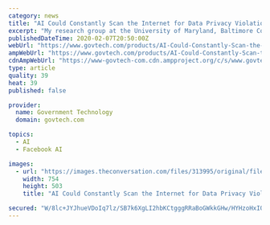 ```yaml
---
category: news
title: "AI Could Constantly Scan the Internet for Data Privacy Violations, a Quicker, Easier Way to Enforce Compliance"
excerpt: "My research group at the University of Maryland, Baltimore County, has developed novel technologies for machines to understand data privacy laws and enforce compliance with them using artificial intelligence. These technologies will enable companies to make sure their services comply with privacy laws and also help governments identify in real ..."
publishedDateTime: 2020-02-07T20:50:00Z
webUrl: "https://www.govtech.com/products/AI-Could-Constantly-Scan-the-Internet-for-Data-Privacy-Violations-a-Quicker-Easier-Way-to-Enforce-Compliance.html"
ampWebUrl: "https://www.govtech.com/products/AI-Could-Constantly-Scan-the-Internet-for-Data-Privacy-Violations-a-Quicker-Easier-Way-to-Enforce-Compliance.html?AMP"
cdnAmpWebUrl: "https://www-govtech-com.cdn.ampproject.org/c/s/www.govtech.com/products/AI-Could-Constantly-Scan-the-Internet-for-Data-Privacy-Violations-a-Quicker-Easier-Way-to-Enforce-Compliance.html?AMP"
type: article
quality: 39
heat: 39
published: false

provider:
  name: Government Technology
  domain: govtech.com

topics:
  - AI
  - Facebook AI

images:
  - url: "https://images.theconversation.com/files/313995/original/file-20200206-43084-jm3jye.jpg?ixlib=rb-1.1.0&q=45&auto=format&w=754&fit=clip"
    width: 754
    height: 503
    title: "AI Could Constantly Scan the Internet for Data Privacy Violations, a Quicker, Easier Way to Enforce Compliance"

secured: "W/8lc+JYJhueVDoIq7lz/SB7k6XgLI2hbKCtgggRRaBoGWkkGHw/HYHzoHxIOteMcF0WpKZ9yTtyB/sQ4fNYLj4RB+0lfiFsrCx9v+7nQQsvBJhXSmzEDzFLbLKMxH8gatbSY8QfUrT346VC3Wfextvs1T1NvEsG8q7gX6wEX4k97msmMKH9tx+tmwveug6EDOFOJUAI8r3htKEP2FYJMUf4l2FW+BQAHi/DxUlhbkgtLfTu18wNEcXLsOQl4Sv6p2abLW2Sv3nD7W/cF4yJym44sy23eSW7NqcgbL+d7wqWd/9sRHe5L89eZWhR5uyV;sIxV+Hwyr3FHPgO0BjCK5w=="
---
```


